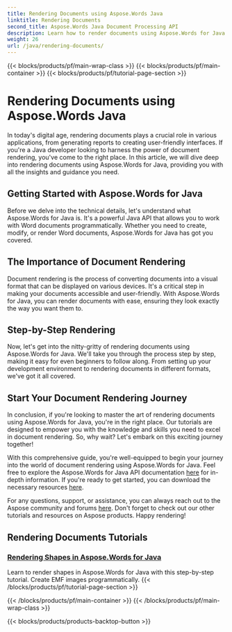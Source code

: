 ```yaml
---
title: Rendering Documents using Aspose.Words Java
linktitle: Rendering Documents
second_title: Aspose.Words Java Document Processing API
description: Learn how to render documents using Aspose.Words for Java in this comprehensive tutorial. Get step-by-step guidance, tips, and examples for efficient document rendering.
weight: 26
url: /java/rendering-documents/
---
```


{{< blocks/products/pf/main-wrap-class >}}
{{< blocks/products/pf/main-container >}}
{{< blocks/products/pf/tutorial-page-section >}}

# Rendering Documents using Aspose.Words Java


In today's digital age, rendering documents plays a crucial role in various applications, from generating reports to creating user-friendly interfaces. If you're a Java developer looking to harness the power of document rendering, you've come to the right place. In this article, we will dive deep into rendering documents using Aspose.Words for Java, providing you with all the insights and guidance you need.

## Getting Started with Aspose.Words for Java

Before we delve into the technical details, let's understand what Aspose.Words for Java is. It's a powerful Java API that allows you to work with Word documents programmatically. Whether you need to create, modify, or render Word documents, Aspose.Words for Java has got you covered.

## The Importance of Document Rendering

Document rendering is the process of converting documents into a visual format that can be displayed on various devices. It's a critical step in making your documents accessible and user-friendly. With Aspose.Words for Java, you can render documents with ease, ensuring they look exactly the way you want them to.

## Step-by-Step Rendering

Now, let's get into the nitty-gritty of rendering documents using Aspose.Words for Java. We'll take you through the process step by step, making it easy for even beginners to follow along. From setting up your development environment to rendering documents in different formats, we've got it all covered.

## Start Your Document Rendering Journey

In conclusion, if you're looking to master the art of rendering documents using Aspose.Words for Java, you're in the right place. Our tutorials are designed to empower you with the knowledge and skills you need to excel in document rendering. So, why wait? Let's embark on this exciting journey together!

With this comprehensive guide, you're well-equipped to begin your journey into the world of document rendering using Aspose.Words for Java. Feel free to explore the Aspose.Words for Java API documentation [here](https://reference.aspose.com/words/java/) for in-depth information. If you're ready to get started, you can download the necessary resources [here](https://releases.aspose.com/words/java/).

For any questions, support, or assistance, you can always reach out to the Aspose community and forums [here](https://forum.aspose.com/). Don't forget to check out our other tutorials and resources on Aspose products. Happy rendering!

## Rendering Documents Tutorials
### [Rendering Shapes in Aspose.Words for Java](./rendering-shapes/)
Learn to render shapes in Aspose.Words for Java with this step-by-step tutorial. Create EMF images programmatically.
{{< /blocks/products/pf/tutorial-page-section >}}

{{< /blocks/products/pf/main-container >}}
{{< /blocks/products/pf/main-wrap-class >}}

{{< blocks/products/products-backtop-button >}}
